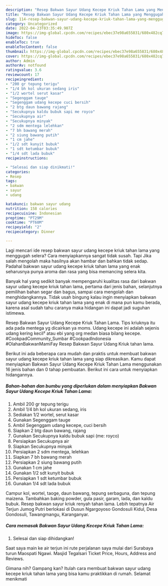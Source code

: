 ```yaml
---
description: "Resep Bakwan Sayur Udang Kecepe Kriuk Tahan Lama yang Menggugah Selera, Buat Buka Puasa}"
title: "Resep Bakwan Sayur Udang Kecepe Kriuk Tahan Lama yang Menggugah Selera, Buat Buka Puasa}"
slug: 114-resep-bakwan-sayur-udang-kecepe-kriuk-tahan-lama-yang-menggugah-selera-buat-buka-puasa
category: Uncategorized
date: 2022-04-23T03:35:49.907Z
image: https://img-global.cpcdn.com/recipes/ebec37e98a655831/680x482cq70/bakwan-sayur-udang-kecepe-kriuk-tahan-lama-foto-resep-utama.jpg
hideToc: false
enableToc: true
enableTocContent: false
thumbnail: https://img-global.cpcdn.com/recipes/ebec37e98a655831/680x482cq70/bakwan-sayur-udang-kecepe-kriuk-tahan-lama-foto-resep-utama.jpg
cover: https://img-global.cpcdn.com/recipes/ebec37e98a655831/680x482cq70/bakwan-sayur-udang-kecepe-kriuk-tahan-lama-foto-resep-utama.jpg
author: Admin
authorAv: notfound
ratingvalue: 3.6
reviewcount: 17
recipeingredient:
- "200 gr tepung terigu"
- "1/4 bh kol ukuran sedang iris"
- "1/2 wortel serut kasar"
- "Segenggam tauge"
- "Segenggam udang kecepe cuci bersih"
- "2 btg daun bawang rajang"
- "Secukupnya kaldu bubuk sapi me royco"
- "Secukupnya air"
- "Secukupnya minyak"
- "2 sdm mentega lelehkan"
- "7 bh bawang merah"
- "2 siung bawang putih"
- "1 cm jahe"
- "1/2 sdt kunyit bubuk"
- "1 sdt ketumbar bubuk"
- "1/4 sdt lada bubuk"
recipeinstructions:

- "Selesai dan siap dinikmati!"
categories:
- Resep
tags:
- bakwan
- sayur
- udang

katakunci: bakwan sayur udang 
nutrition: 158 calories
recipecuisine: Indonesian
preptime: "PT29M"
cooktime: "PT60M"
recipeyield: "2"
recipecategory: Dinner

---
```



Lagi mencari ide resep bakwan sayur udang kecepe kriuk tahan lama yang menggugah selera? Cara menyiapkannya sangat tidak susah. Tapi Jika salah mengolah maka hasilnya akan hambar dan bahkan tidak sedap. Padahal bakwan sayur udang kecepe kriuk tahan lama yang enak seharusnya punya aroma dan rasa yang bisa memancing selera kita.


Banyak hal yang sedikit banyak mempengaruhi kualitas rasa dari bakwan sayur udang kecepe kriuk tahan lama, pertama dari jenis bahan, selanjutnya pemilihan bahan segar dan bagus, sampai cara mengolah dan menghidangkannya. Tidak usah bingung kalau ingin menyiapkan bakwan sayur udang kecepe kriuk tahan lama yang enak di mana pun kamu berada, karena asal sudah tahu caranya maka hidangan ini dapat jadi suguhan istimewa.

Resep Bakwan Sayur Udang Kecepe Kriuk Tahan Lama. Tips kriuknya itu ada pada mentega yg dicairkan ya moms. Udang kecepe ini adalah sejenis udang kering kecil² atau ebi yang org medan biasa bilang kecepe. #CookpadCommunity_Sumbar #CookpadIndonesia #OlahanBakwanMamiFay Resep Bakwan Sayur Udang Kriuk tahan lama.


Berikut ini ada beberapa cara mudah dan praktis untuk membuat bakwan sayur udang kecepe kriuk tahan lama yang siap dikreasikan. Kamu dapat menyiapkan Bakwan Sayur Udang Kecepe Kriuk Tahan Lama menggunakan 16 jenis bahan dan 0 tahap pembuatan. Berikut ini cara untuk menyiapkan hidangannya.

<!--inarticleads1-->

##### Bahan-bahan dan bumbu yang diperlukan dalam menyiapkan Bakwan Sayur Udang Kecepe Kriuk Tahan Lama:

1. Ambil 200 gr tepung terigu
1. Ambil 1/4 bh kol ukuran sedang, iris
1. Sediakan 1/2 wortel, serut kasar
1. Gunakan Segenggam tauge
1. Ambil Segenggam udang kecepe, cuci bersih
1. Siapkan 2 btg daun bawang, rajang
1. Gunakan Secukupnya kaldu bubuk sapi (me: royco)
1. Persiapkan Secukupnya air
1. Siapkan Secukupnya minyak
1. Persiapkan 2 sdm mentega, lelehkan
1. Siapkan 7 bh bawang merah
1. Persiapkan 2 siung bawang putih
1. Gunakan 1 cm jahe
1. Gunakan 1/2 sdt kunyit bubuk
1. Persiapkan 1 sdt ketumbar bubuk
1. Gunakan 1/4 sdt lada bubuk


Campur kol, wortel, taoge, daun bawang, tepung serbaguna, dan tepung maizena. Tambahkan baking powder, gula pasir, garam, lada, dan kaldu bubuk. Resep bakwan sayur kriuk renyah tahan lama. Lebih tepatnya Air Terjun Jumog Putri berlokasi di Dusun Ngargoyoso Gondosuli Kidul, Desa Gondosuli, Tawangmangu, Karanganyar. 

<!--inarticleads2-->

##### Cara memasak Bakwan Sayur Udang Kecepe Kriuk Tahan Lama:


1. Selesai dan siap dihidangkan!

Saat saya main ke air terjun ini rute perjalanan saya mulai dari Surabaya turun Maospati Ngawi. Masjid Tegalsari Ticket Price, Hours, Address and Reviews. 

Gimana nih? Gampang kan? Itulah cara membuat bakwan sayur udang kecepe kriuk tahan lama yang bisa kamu praktikkan di rumah. Selamat menikmati
